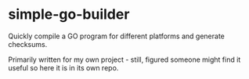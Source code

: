 # simple-go-builder

Quickly compile a GO program for different platforms and generate checksums.

Primarily written for my own project - still, figured someone might find it useful so here it is in its own repo.
